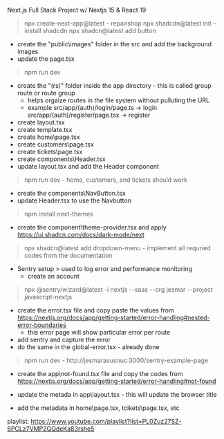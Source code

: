 Next.js Full Stack Project w/ Nextjs 15 & React 19

> npx create-next-app@latest 
    - repairshop
> npx shadcdn@latest init                               - install shadcdn
> npx shadcn@latest add button

- create the "public\images" folder in the src and add the background images
- update the page.tsx

> npm run dev

- create the "(rs)" folder inside the app directory     - this is called group route or route group
    - helps orgaize routes in the file system without pulluting the URL
    - example
        src/app/(auth)/login/page.ts        -> login
        src/app/(auth)/register/page.tsx    -> register
- create layout.tsx
- create template.tsx
- create home\page.tsx
- create customers\page.tsx
- create tickets\page.tsx
- create components\Header.tsx
- update layout.tsx and add the Header component

> npm run dev       - home, customers, and tickets should work

- create the components\NavButton.tsx
- update Header.tsx to use the Navbutton

> npm install next-themes
- create the component\theme-provider.tsx and apply
    https://ui.shadcn.com/docs/dark-mode/next
> npx shadcn@latest add dropdown-menu
    - implement all requried codes from the documentation

- Sentry setup > used to log error and performance monitoring
    - create an account
> npx @sentry/wizard@latest -i nextjs --saas --org jesmar --project javascript-nextjs
- create the error.tsx file and copy paste the values from https://nextjs.org/docs/app/getting-started/error-handling#nested-error-boundaries
    - this error page will show particular error per route
- add sentry and capture the error
- do the same in the global-error.tsx - already done

> npm run dev
    - http://jesmarasusnuc:3000/sentry-example-page

- create the app\not-found.tsx file and copy the codes from https://nextjs.org/docs/app/getting-started/error-handling#not-found

- update the metada in app\layout.tsx - this will update the browser title
- add the metadata in home\page.tsx, tcikets\page.tsx, etc




































playlist: https://www.youtube.com/playlist?list=PL0Zuz27SZ-6PCLz7VMP2QQdeKa83rshe5

